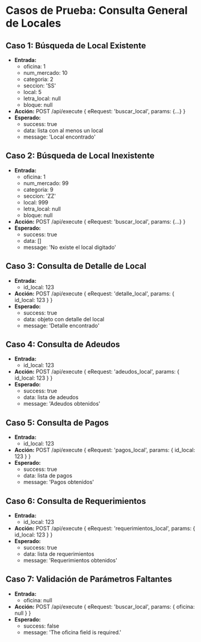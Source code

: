 # Casos de Prueba: Consulta General de Locales

## Caso 1: Búsqueda de Local Existente
- **Entrada:**
  - oficina: 1
  - num_mercado: 10
  - categoria: 2
  - seccion: 'SS'
  - local: 5
  - letra_local: null
  - bloque: null
- **Acción:** POST /api/execute { eRequest: 'buscar_local', params: {...} }
- **Esperado:**
  - success: true
  - data: lista con al menos un local
  - message: 'Local encontrado'

## Caso 2: Búsqueda de Local Inexistente
- **Entrada:**
  - oficina: 1
  - num_mercado: 99
  - categoria: 9
  - seccion: 'ZZ'
  - local: 999
  - letra_local: null
  - bloque: null
- **Acción:** POST /api/execute { eRequest: 'buscar_local', params: {...} }
- **Esperado:**
  - success: true
  - data: []
  - message: 'No existe el local digitado'

## Caso 3: Consulta de Detalle de Local
- **Entrada:**
  - id_local: 123
- **Acción:** POST /api/execute { eRequest: 'detalle_local', params: { id_local: 123 } }
- **Esperado:**
  - success: true
  - data: objeto con detalle del local
  - message: 'Detalle encontrado'

## Caso 4: Consulta de Adeudos
- **Entrada:**
  - id_local: 123
- **Acción:** POST /api/execute { eRequest: 'adeudos_local', params: { id_local: 123 } }
- **Esperado:**
  - success: true
  - data: lista de adeudos
  - message: 'Adeudos obtenidos'

## Caso 5: Consulta de Pagos
- **Entrada:**
  - id_local: 123
- **Acción:** POST /api/execute { eRequest: 'pagos_local', params: { id_local: 123 } }
- **Esperado:**
  - success: true
  - data: lista de pagos
  - message: 'Pagos obtenidos'

## Caso 6: Consulta de Requerimientos
- **Entrada:**
  - id_local: 123
- **Acción:** POST /api/execute { eRequest: 'requerimientos_local', params: { id_local: 123 } }
- **Esperado:**
  - success: true
  - data: lista de requerimientos
  - message: 'Requerimientos obtenidos'

## Caso 7: Validación de Parámetros Faltantes
- **Entrada:**
  - oficina: null
- **Acción:** POST /api/execute { eRequest: 'buscar_local', params: { oficina: null } }
- **Esperado:**
  - success: false
  - message: 'The oficina field is required.'
